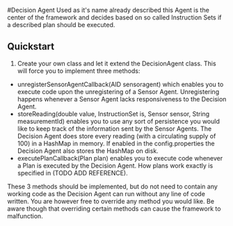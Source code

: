 #Decision Agent
Used as it's name already described this Agent is the center of the framework and decides based on so called Instruction Sets if a described plan should be executed.

## Quickstart
1. Create your own class and let it extend the DecisionAgent class. This will force you to implement three methods:
- unregisterSensorAgentCallback(AID sensoragent) which enables you to execute code upon the unregistering of a Sensor Agent.
Unregistering happens whenever a Sensor Agent lacks responsiveness to the Decision Agent.
- storeReading(double value, InstructionSet is, Sensor sensor, String measurementId) enables you to use any sort of persistence you would like to keep track of the information sent by the Sensor Agents.
The Decision Agent does store every reading (with a circulating supply of 100) in a HashMap in memory. If enabled in the config.properties the Decision Agent also stores the HashMap on disk.
- executePlanCallback(Plan plan) enables you to execute code whenever a Plan is executed by the Decision Agent. How plans work exactly is specified in (TODO ADD REFERENCE).

These 3 methods should be implemented, but do not need to contain any working code as the Decision Agent can run without any line of code written.
You are however free to override any method you would like. Be aware though that overriding certain methods can cause the framework to malfunction.